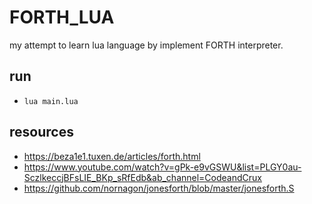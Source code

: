 # FORTH_LUA

my attempt to learn lua language by implement FORTH interpreter.

## run
- `lua main.lua`

## resources
- https://beza1e1.tuxen.de/articles/forth.html
- https://www.youtube.com/watch?v=gPk-e9vGSWU&list=PLGY0au-SczlkeccjBFsLIE_BKp_sRfEdb&ab_channel=CodeandCrux
- https://github.com/nornagon/jonesforth/blob/master/jonesforth.S